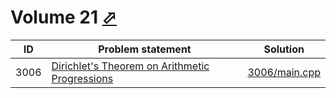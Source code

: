 # Volume 21 [⬀](http://poj.org/problemlist?volume=21)


| ID   | Problem statement                                                                | Solution                       |
|------|----------------------------------------------------------------------------------|--------------------------------|
| 3006 | [Dirichlet's Theorem on Arithmetic Progressions](http://poj.org/problem?id=3006) | [3006/main.cpp](3006/main.cpp) |

